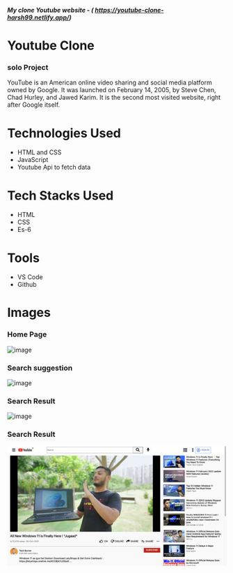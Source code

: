 ***My clone Youtube website - (  https://youtube-clone-harsh99.netlify.app/)***
# Youtube Clone
### solo Project
YouTube is an American online video sharing and social media platform owned by Google. It was launched on February 14, 2005, by Steve Chen, Chad Hurley, and Jawed Karim. It is the second most visited website, right after Google itself.
# Technologies Used
* HTML and CSS
* JavaScript
* Youtube Api to fetch data

# Tech Stacks Used
* HTML
* CSS
* Es-6

# Tools
* VS Code
* Github


# Images

### Home Page
![image](https://github.com/AdarshKhatri1/Youtube-Clone/blob/master/Ss/Home%20Page.png?raw=true)

### Search suggestion
![image](https://github.com/AdarshKhatri1/Youtube-Clone/blob/master/Ss/Suggestions.png?raw=true)

### Search Result
![image](https://github.com/AdarshKhatri1/Youtube-Clone/blob/master/Ss/Search%20Result.png?raw=true)

### Search Result
![image](https://github.com/AdarshKhatri1/Youtube-Clone/blob/master/Ss/Video%20Page.png?raw=true)
